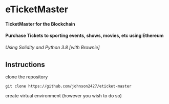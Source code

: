 # eTicketMaster

#### TicketMaster for the Blockchain

#### Purchase Tickets to sporting events, shows, movies, etc using Ethereum

###### Using Solidity and Python 3.8 [with Brownie]

## Instructions
clone the repository

    git clone https://github.com/johnson2427/eticket-master

create virtual environment (however you wish to do so)

